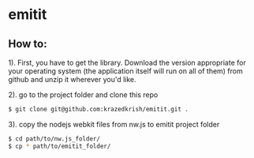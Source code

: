 emitit
============

## How to:

1). First, you have to get the library. Download the version appropriate for your operating system (the application itself will run on all of them) from github and unzip it wherever you'd like.

2). go to the project folder and clone this repo

```bash
$ git clone git@github.com:krazedkrish/emitit.git .
```

3). copy the nodejs webkit files from nw.js to emitit project folder

```bash
$ cd path/to/nw.js_folder/
$ cp * path/to/emitit_folder/
```
